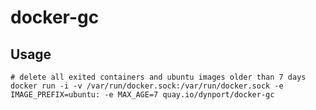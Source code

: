 # docker-gc

## Usage

	# delete all exited containers and ubuntu images older than 7 days
	docker run -i -v /var/run/docker.sock:/var/run/docker.sock -e IMAGE_PREFIX=ubuntu: -e MAX_AGE=7 quay.io/dynport/docker-gc
